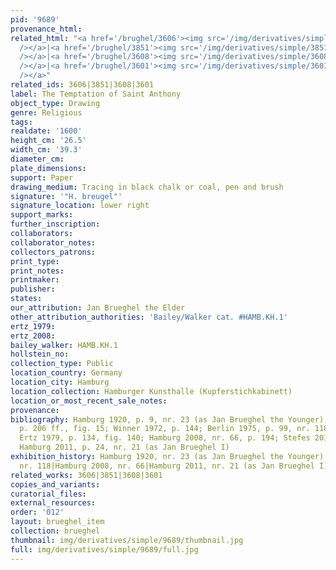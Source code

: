 ```yaml
---
pid: '9689'
provenance_html: 
related_html: "<a href='/brughel/3606'><img src='/img/derivatives/simple/3606/thumbnail.jpg'
  /></a>|<a href='/brughel/3851'><img src='/img/derivatives/simple/3851/thumbnail.jpg'
  /></a>|<a href='/brughel/3608'><img src='/img/derivatives/simple/3608/thumbnail.jpg'
  /></a>|<a href='/brughel/3601'><img src='/img/derivatives/simple/3601/thumbnail.jpg'
  /></a>"
related_ids: 3606|3851|3608|3601
label: The Temptation of Saint Anthony
object_type: Drawing
genre: Religious
tags: 
realdate: '1600'
height_cm: '26.5'
width_cm: '39.3'
diameter_cm: 
plate_dimensions: 
support: Paper
drawing_medium: Tracing in black chalk or coal, pen and brush
signature: '"H. breugel"'
signature_location: lower right
support_marks: 
further_inscription: 
collaborators: 
collaborator_notes: 
collectors_patrons: 
print_type: 
print_notes: 
printmaker: 
publisher: 
states: 
our_attribution: Jan Brueghel the Elder
other_attribution_authorities: 'Bailey/Walker cat. #HAMB.KH.1'
ertz_1979: 
ertz_2008: 
bailey_walker: HAMB.KH.1
hollstein_no: 
collection_type: Public
location_country: Germany
location_city: Hamburg
location_collection: Hamburger Kunsthalle (Kupferstichkabinett)
location_or_most_recent_sale_notes: 
provenance: 
bibliography: Hamburg 1920, p. 9, nr. 23 (as Jan Brueghel the Younger); Winner 1961,
  p. 206 ff., fig. 15; Winner 1972, p. 144; Berlin 1975, p. 99, nr. 118, pl. 223;
  Ertz 1979, p. 134, fig. 140; Hamburg 2008, nr. 66, p. 194; Stefes 2011, nr. 175;
  Hamburg 2011, p. 24, nr. 21 (as Jan Brueghel I)
exhibition_history: Hamburg 1920, nr. 23 (as Jan Brueghel the Younger)|Berlin 1975,
  nr. 118|Hamburg 2008, nr. 66|Hamburg 2011, nr. 21 (as Jan Brueghel I)
related_works: 3606|3851|3608|3601
copies_and_variants: 
curatorial_files: 
external_resources: 
order: '012'
layout: brueghel_item
collection: brueghel
thumbnail: img/derivatives/simple/9689/thumbnail.jpg
full: img/derivatives/simple/9689/full.jpg
---
```

